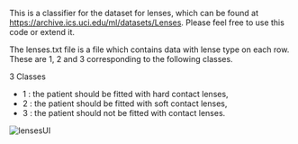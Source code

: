 This is a classifier for the dataset for lenses, which can be found at https://archive.ics.uci.edu/ml/datasets/Lenses. Please feel free to use this code or extend it.

The lenses.txt file is a file which contains data with lense type on each row. These are 1, 2 and 3 corresponding to the following classes.

3 Classes

- 1 : the patient should be fitted with hard contact lenses,
- 2 : the patient should be fitted with soft contact lenses,
- 3 : the patient should not be fitted with contact lenses.

![lensesUI](https://user-images.githubusercontent.com/38766881/103812578-9ad51f00-5056-11eb-9e69-b1532932ec89.png)
